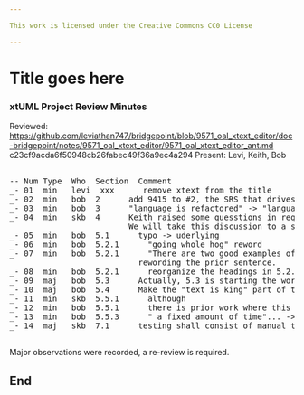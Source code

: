 ```yaml
---

This work is licensed under the Creative Commons CC0 License

---
```


# Title goes here
### xtUML Project Review Minutes

Reviewed:  https://github.com/leviathan747/bridgepoint/blob/9571_oal_xtext_editor/doc-bridgepoint/notes/9571_oal_xtext_editor/9571_oal_xtext_editor_ant.md
c23cf9acda6f50948cb26fabec49f36a9ec4a294
Present:  Levi, Keith, Bob

<pre>

-- Num Type  Who  Section  Comment
_- 01  min   levi  xxx      remove xtext from the title
_- 02  min   bob  2      add 9415 to #2, the SRS that drives this analysis
_- 03  min   bob  3      "language is refactored" -> "language are refactored"
_- 04  min   skb  4      Keith raised some quesstions in requirements. These requirements originated from the MASL editor.
                         We will take this discussion to a seperate channel since the requirements were put in place elsewhere.
_- 05  min   bob  5.1      typo -> uderlying
_- 06  min   bob  5.2.1      "going whole hog" reword
_- 07  min   bob  5.2.1      "There are two good examples of this in the previous MASL work:", rethink this sentence when 
                           rewording the prior sentence.
_- 08  min   bob  5.2.1      reorganize the headings in 5.2.1
_- 09  maj   bob  5.3      Actually, 5.3 is starting the work required section
_- 10  maj   bob  5.4      Make the "text is king" part of the analysis. It is the key part of this
_- 11  min   skb  5.5.1      although
_- 12  min   bob  5.5.1      there is prior work where this oal grammar was edited. We need to find it and reference it
_- 13  min   bob  5.5.3      " a fixed amount of time"... -> " time"...
_- 14  maj   skb  7.1      testing shall consist of manual testing of defined use cases. We need to define those use cases.

</pre>
   
Major observations were recorded, a re-review is required.


End
---

